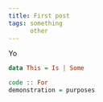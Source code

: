 ```yaml
---
title: First post
tags: something
      other
---
```


Yo

```haskell
data This = Is | Some

code :: For
demonstration = purposes
```
